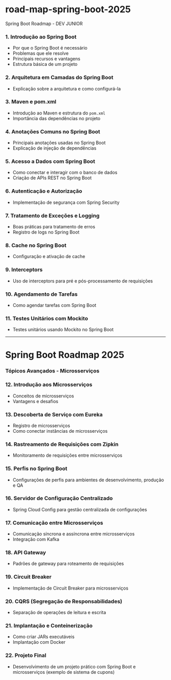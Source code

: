 # road-map-spring-boot-2025

Spring Boot Roadmap - DEV JUNIOR

### 1. **Introdução ao Spring Boot**

- Por que o Spring Boot é necessário
- Problemas que ele resolve
- Principais recursos e vantagens
- Estrutura básica de um projeto

### 2. **Arquitetura em Camadas do Spring Boot**

- Explicação sobre a arquitetura e como configurá-la

### 3. **Maven e pom.xml**

- Introdução ao Maven e estrutura do `pom.xml`
- Importância das dependências no projeto

### 4. **Anotações Comuns no Spring Boot**

- Principais anotações usadas no Spring Boot
- Explicação de injeção de dependências

### 5. **Acesso a Dados com Spring Boot**

- Como conectar e interagir com o banco de dados
- Criação de APIs REST no Spring Boot

### 6. **Autenticação e Autorização**

- Implementação de segurança com Spring Security

### 7. **Tratamento de Exceções e Logging**

- Boas práticas para tratamento de erros
- Registro de logs no Spring Boot

### 8. **Cache no Spring Boot**

- Configuração e ativação de cache

### 9. **Interceptors**

- Uso de interceptors para pré e pós-processamento de requisições

### 10. **Agendamento de Tarefas**

- Como agendar tarefas com Spring Boot

### 11. **Testes Unitários com Mockito**

- Testes unitários usando Mockito no Spring Boot

---

# Spring Boot Roadmap 2025 

### **Tópicos Avançados - Microsserviços**

### 12. **Introdução aos Microsserviços**

- Conceitos de microsserviços
- Vantagens e desafios

### 13. **Descoberta de Serviço com Eureka**

- Registro de microsserviços
- Como conectar instâncias de microsserviços

### 14. **Rastreamento de Requisições com Zipkin**

- Monitoramento de requisições entre microsserviços

### 15. **Perfis no Spring Boot**

- Configurações de perfis para ambientes de desenvolvimento, produção e QA

### 16. **Servidor de Configuração Centralizado**

- Spring Cloud Config para gestão centralizada de configurações

### 17. **Comunicação entre Microsserviços**

- Comunicação síncrona e assíncrona entre microsserviços
- Integração com Kafka

### 18. **API Gateway**

- Padrões de gateway para roteamento de requisições

### 19. **Circuit Breaker**

- Implementação de Circuit Breaker para microsserviços

### 20. **CQRS (Segregação de Responsabilidades)**

- Separação de operações de leitura e escrita

### 21. **Implantação e Conteinerização**

- Como criar JARs executáveis
- Implantação com Docker

### 22. **Projeto Final**

- Desenvolvimento de um projeto prático com Spring Boot e microsserviços (exemplo de sistema de cupons)
